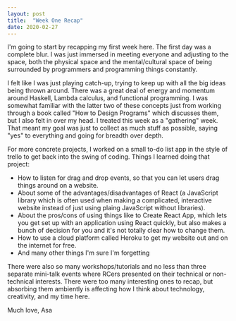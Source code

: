 ```yaml
---
layout: post
title:  "Week One Recap"
date: 2020-02-27
---
```


I'm going to start by recapping my first week here. The first day was a complete blur. I was just immersed in meeting everyone and adjusting to the space, both the physical space and the mental/cultural space of being surrounded by programmers and programming things constantly.

I felt like I was just playing catch-up, trying to keep up with all the big ideas being thrown around. There was a great deal of energy and momentum around Haskell, Lambda calculus, and functional programming. I was somewhat familiar with the latter two of these concepts just from working through a book called "How to Design Programs" which discusses them, but I also felt in over my head. I treated this week as a "gathering" week. That meant my goal was just to collect as much stuff as possible, saying "yes" to everything and going for breadth over depth. 

For more concrete projects, I worked on a small to-do list app in the style of trello to get back into the swing of coding. 
Things I learned doing that project:
* How to listen for drag and drop events, so that you can let users drag things around on a website. 
* About some of the advantages/disadvantages of React (a JavaScript library which is often used when making a complicated, interactive website instead of just using plaing JavaScript without libraries).
* About the pros/cons of using things like to Create React App, which lets you get set up with an application using React quickly, but also makes a bunch of decision for you and it's not totally clear how to change them. 
* How to use a cloud platform called Heroku to get my website out and on the internet for free. 
* And many other things I'm sure I'm forgetting

There were also so many workshops/tutorials and no less than three separate mini-talk events where RCers presented on their technical or non-technical interests. There were too many interesting ones to recap, but absorbing them ambiently is affecting how I think about technology, creativity, and my time here. 

Much love,
Asa



